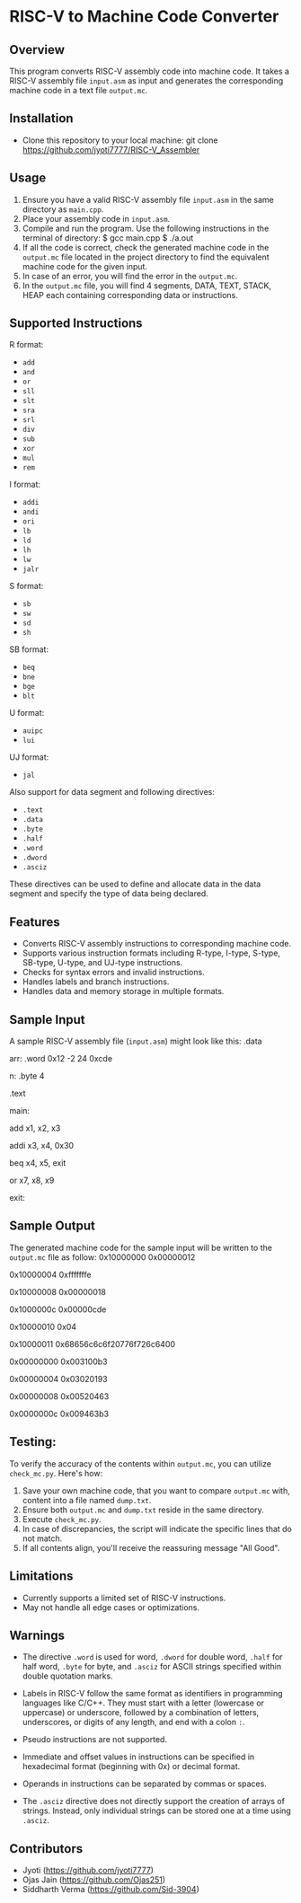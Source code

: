 # RISC-V to Machine Code Converter

## Overview
This program converts RISC-V assembly code into machine code. It takes a RISC-V assembly file `input.asm` as input and generates the corresponding machine code in a text file `output.mc`.

## Installation
- Clone this repository to your local machine:
git clone https://github.com/jyoti7777/RISC-V_Assembler

## Usage
1. Ensure you have a valid RISC-V assembly file `input.asm` in the same directory as `main.cpp`.
2. Place your assembly code in `input.asm`.
3. Compile and run the program.
    Use the following instructions in the terminal of directory:
        $ gcc main.cpp
        $ ./a.out
4. If all the code is correct, check the generated machine code in the `output.mc` file located in the project directory to find the equivalent machine code for the given input.
5. In case of an error, you will find the error in the `output.mc`.
6. In the `output.mc` file, you will find 4 segments, DATA, TEXT, STACK, HEAP each containing corresponding data or instructions.

## Supported Instructions
R format:
- `add`
- `and`
- `or`
- `sll`
- `slt`
- `sra`
- `srl`
- `div`
- `sub`
- `xor`
- `mul`
- `rem`

I format:
- `addi`
- `andi`
- `ori`
- `lb`
- `ld`
- `lh`
- `lw`
- `jalr`

S format:
- `sb`
- `sw`
- `sd`
- `sh`

SB format:
- `beq`
- `bne`
- `bge`
- `blt`

U format:
- `auipc`
- `lui`

UJ format:
- `jal`

Also support for data segment and following directives:
- `.text`
- `.data`
- `.byte`
- `.half`
- `.word`
- `.dword`
- `.asciz`

These directives can be used to define and allocate data in the data segment and specify the type of data being declared.

## Features
- Converts RISC-V assembly instructions to corresponding machine code.
- Supports various instruction formats including R-type, I-type, S-type, SB-type, U-type, and UJ-type instructions.
- Checks for syntax errors and invalid instructions.
- Handles labels and branch instructions.
- Handles data and memory storage in multiple formats.

## Sample Input
A sample RISC-V assembly file (`input.asm`) might look like this:
.data

arr: .word 0x12 -2 24 0xcde

n: .byte 4


.text

main:

add x1, x2, x3

addi x3, x4, 0x30

beq x4, x5, exit

or x7, x8, x9

exit:


## Sample Output
The generated machine code for the sample input will be written to the `output.mc` file as follow:
0x10000000 0x00000012

0x10000004 0xfffffffe

0x10000008 0x00000018

0x1000000c 0x00000cde

0x10000010 0x04

0x10000011 0x68656c6c6f20776f726c6400



0x00000000 0x003100b3

0x00000004 0x03020193

0x00000008 0x00520463

0x0000000c 0x009463b3

## Testing:
To verify the accuracy of the contents within `output.mc`, you can utilize `check_mc.py`. Here's how:

1. Save your own machine code, that you want to compare `output.mc` with, content into a file named `dump.txt`.
2. Ensure both `output.mc` and `dump.txt` reside in the same directory.
3. Execute `check_mc.py`.
4. In case of discrepancies, the script will indicate the specific lines that do not match.
5. If all contents align, you'll receive the reassuring message "All Good".

## Limitations
- Currently supports a limited set of RISC-V instructions.
- May not handle all edge cases or optimizations.

## Warnings
- The directive `.word` is used for word, `.dword` for double word, `.half` for half word, `.byte` for byte, and `.asciz` for ASCII strings specified within double quotation marks.

- Labels in RISC-V follow the same format as identifiers in programming languages like C/C++. They must start with a letter (lowercase or uppercase) or underscore, followed by a combination of letters, underscores, or digits of any length, and end with a colon `:`.
- Pseudo instructions are not supported.

- Immediate and offset values in instructions can be specified in hexadecimal format (beginning with 0x) or decimal format.
  
- Operands in instructions can be separated by commas or spaces.
  
- The `.asciz` directive does not directly support the creation of arrays of strings. Instead, only individual strings can be stored one at a time using `.asciz`.

## Contributors
- Jyoti (https://github.com/jyoti7777)
- Ojas Jain (https://github.com/Ojas251)
- Siddharth Verma (https://github.com/Sid-3904)
